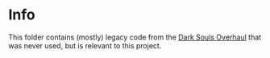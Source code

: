 # Info  

This folder contains (mostly) legacy code from the [Dark Souls Overhaul](https://github.com/metal-crow/Dark-Souls-1-Overhaul) that was never used, but is relevant to this project.  
